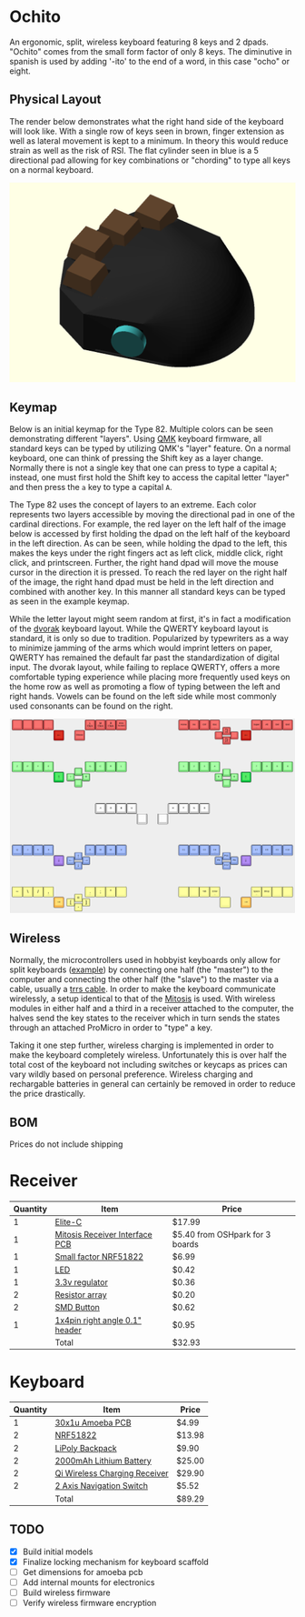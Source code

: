 # Ochito
An ergonomic, split, wireless keyboard featuring 8 keys and 2 dpads. "Ochito" comes from the small form factor of only 8 keys. The diminutive in spanish is used by adding '-ito' to the end of a word, in this case "ocho" or eight.

## Physical Layout
The render below demonstrates what the right hand side of the keyboard will look like. With a single row of keys seen in brown, finger extension as well as lateral movement is kept to a minimum. In theory this would reduce strain as well as the risk of RSI. The flat cylinder seen in blue is a 5 directional pad allowing for key combinations or "chording" to type all keys on a normal keyboard.

![Right Half](./images/right-hand.png)

## Keymap
Below is an initial keymap for the Type 82. Multiple colors can be seen demonstrating different "layers". Using [QMK](https://qmk.fm/) keyboard firmware, all standard keys can be typed by utilizing QMK's "layer" feature. On a normal keyboard, one can think of pressing the Shift key as a layer change. Normally there is not a single key that one can press to type a capital `A`; instead, one must first hold the Shift key to access the capital letter "layer" and then press the `a` key to type a capital `A`. 

The Type 82 uses the concept of layers to an extreme. Each color represents two layers accessible by moving the directional pad in one of the cardinal directions. For example, the red layer on the left half of the image below is accessed by first holding the dpad on the left half of the keyboard in the left direction. As can be seen, while holding the dpad to the left, this makes the keys under the right fingers act as left click, middle click, right click, and printscreen. Further, the right hand dpad will move the mouse cursor in the direction it is pressed. To reach the red layer on the right half of the image, the right hand dpad must be held in the left direction and combined with another key. In this manner all standard keys can be typed as seen in the example keymap.

While the letter layout might seem random at first, it's in fact a modification of the [dvorak](https://en.wikipedia.org/wiki/Dvorak_keyboard_layout) keyboard layout. While the QWERTY keyboard layout is standard, it is only so due to tradition. Popularized by typewriters as a way to minimize jamming of the arms which would imprint letters on paper, QWERTY has remained the default far past the standardization of digital input. The dvorak layout, while failing to replace QWERTY, offers a more comfortable typing experience while placing more frequently used keys on the home row as well as promoting a flow of typing between the left and right hands. Vowels can be found on the left side while most commonly used consonants can be found on the right.

![Type 82 Key Layout](./images/keymap.png)

## Wireless
Normally, the microcontrollers used in hobbyist keyboards only allow for split keyboards ([example](https://kinesis-ergo.com/split-keyboards/)) by connecting one half (the "master") to the computer and connecting the other half (the "slave")  to the master via a cable, usually a [trrs cable](https://en.wikipedia.org/wiki/Phone_connector_(audio)). In order to make the keyboard communicate wirelessly, a setup identical to that of the [Mitosis](https://github.com/qmk/qmk_firmware/tree/master/keyboards/mitosis) is used. With wireless modules in either half and a third in a receiver attached to the computer, the halves send the key states to the receiver which in turn sends the states through an attached ProMicro in order to "type" a key. 

Taking it one step further, wireless charging is implemented in order to make the keyboard completely wireless. Unfortunately this is over half the total cost of the keyboard not including switches or keycaps as prices can vary wildly based on personal preference. Wireless charging and rechargable batteries in general can certainly be removed in order to reduce the price drastically.

## BOM
Prices do not include shipping
# Receiver
| Quantity | Item | Price |
| --- | --- | --- |
| 1 | [Elite-C](https://keeb.io/products/elite-c-usb-c-pro-micro-replacement-arduino-compatible-atmega32u4)	| $17.99 |
| 1 | [Mitosis Receiver Interface PCB](https://github.com/reversebias/mitosis-hardware/tree/master/gerbers)	| $5.40 from OSHpark for 3 boards |
| 1 | [Small factor NRF51822](https://www.waveshare.com/core51822-b.htm)	| $6.99 |
| 1 | [LED](https://www.digikey.com/product-detail/en/cree-inc/CLVBA-FKA-CAEDH8BBB7A363/CLVBA-FKA-CAEDH8BBB7A363CT-ND/2650500)	| $0.42 |
| 1 | [3.3v regulator](https://www.digikey.com/product-detail/en/diodes-incorporated/AZ1117IH-3.3TRG1/AZ1117IH-3.3TRG1DICT-ND/5699682)	| $0.36 |
| 2 | [Resistor array](https://www.digikey.com/product-detail/en/stackpole-electronics-inc/RAVF164DJT4K70/RAVF164DJT4K70CT-ND/2425255)	| $0.20 |
| 2 | [SMD Button](https://www.digikey.com/product-detail/en/c-k/PTS525SM15SMTR2-LFS/CKN9104CT-ND/1146923)	| $0.62 |
| 1 | [1x4pin right angle 0.1" header](https://www.sparkfun.com/products/9015)	| $0.95 |
|  | Total | $32.93 |


# Keyboard
| Quantity | Item | Price |
| --- | --- | --- |
| 1 | [30x1u Amoeba PCB](https://keeb.io/products/amoeba-single-switch-pcbs?_pos=1&_sid=ba1f06f84&_ss=r)	| $4.99 |
| 2 | [NRF51822](https://www.waveshare.com/product/core51822.htm)	| $13.98 |
| 2 | [LiPoly Backpack](https://www.adafruit.com/product/2124) | $9.90 |
| 2 | [2000mAh Lithium Battery](https://www.adafruit.com/product/2011) | $25.00 |
| 2 | [Qi Wireless Charging Receiver](https://www.adafruit.com/product/1901) | $29.90 |
| 2 | [2 Axis Navigation Switch](https://www.digikey.com/product-detail/en/e-switch/JS5208/EG4561-ND/1739634) | $5.52 |
| | Total | $89.29 |

## TODO
- [x] Build initial models
- [x] Finalize locking mechanism for keyboard scaffold
- [ ] Get dimensions for amoeba pcb
- [ ] Add internal mounts for electronics
- [ ] Build wireless firmware
- [ ] Verify wireless firmware encryption
